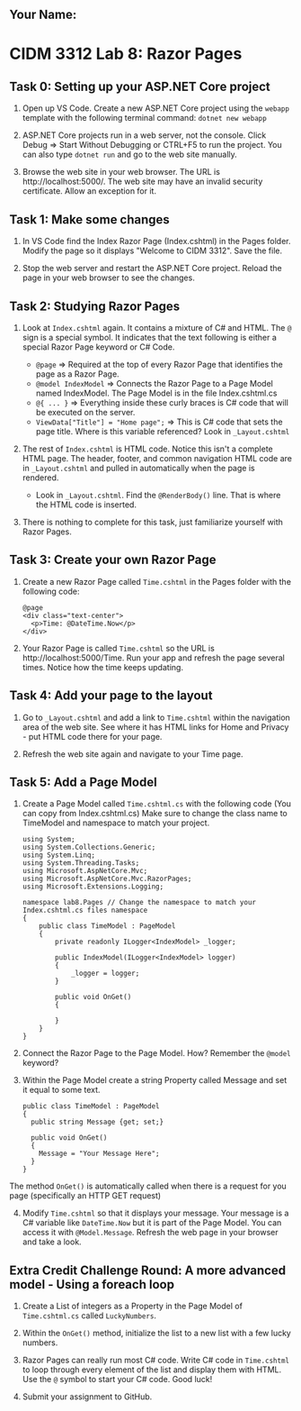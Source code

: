 ## Your Name:


# CIDM 3312 Lab 8: Razor Pages

## Task 0: Setting up your ASP.NET Core project
1. Open up VS Code. Create a new ASP.NET Core project using the `webapp` template with the following terminal command: `dotnet new webapp`
  
2. ASP.NET Core projects run in a web server, not the console. Click Debug => Start Without Debugging or CTRL+F5 to run the project. You can also type `dotnet run` and go to the web site manually.
  
3. Browse the web site in your web browser. The URL is http://localhost:5000/. The web site may have an invalid security certificate. Allow an exception for it.
  
## Task 1: Make some changes
1. In VS Code find the Index Razor Page (Index.cshtml) in the Pages folder. Modify the page so it displays "Welcome to CIDM 3312". Save the file.
  
2. Stop the web server and restart the ASP.NET Core project. Reload the page in your web browser to see the changes.

## Task 2: Studying Razor Pages
1. Look at `Index.cshtml` again. It contains a mixture of C# and HTML. The `@` sign is a special symbol. It indicates that the text following is either a special Razor Page keyword or C# Code.
    - `@page` => Required at the top of every Razor Page that identifies the page as a Razor Page.
    - `@model IndexModel` => Connects the Razor Page to a Page Model named IndexModel. The Page Model is in the file Index.cshtml.cs
    - `@{ ... }` => Everything inside these curly braces is C# code that will be executed on the server.
    - `ViewData["Title"] = "Home page";` => This is C# code that sets the page title. Where is this variable referenced? Look in `_Layout.cshtml`
   
2. The rest of `Index.cshtml` is HTML code. Notice this isn't a complete HTML page. The header, footer, and common navigation HTML code are in `_Layout.cshtml` and pulled in automatically when the page is rendered.
    - Look in `_Layout.cshtml`. Find the `@RenderBody()` line. That is where the HTML code is inserted.
  
3. There is nothing to complete for this task, just familiarize yourself with Razor Pages.

## Task 3: Create your own Razor Page
1. Create a new Razor Page called `Time.cshtml` in the Pages folder with the following code:
      ```
      @page
      <div class="text-center">
        <p>Time: @DateTime.Now</p>
      </div>
      ```
    
2. Your Razor Page is called `Time.cshtml` so the URL is http://localhost:5000/Time. Run your app and refresh the page several times. Notice how the time keeps updating. 

## Task 4: Add your page to the layout
1. Go to `_Layout.cshtml` and add a link to `Time.cshtml` within the navigation area of the web site. See where it has HTML links for Home and Privacy - put HTML code there for your page.

2. Refresh the web site again and navigate to your Time page.

## Task 5: Add a Page Model
1. Create a Page Model called `Time.cshtml.cs` with the following code (You can copy from Index.cshtml.cs) Make sure to change the class name to TimeModel and namespace to match your project.
    ```
    using System;
    using System.Collections.Generic;
    using System.Linq;
    using System.Threading.Tasks;
    using Microsoft.AspNetCore.Mvc;
    using Microsoft.AspNetCore.Mvc.RazorPages;
    using Microsoft.Extensions.Logging;

    namespace lab8.Pages // Change the namespace to match your Index.cshtml.cs files namespace
    {
        public class TimeModel : PageModel
        {
            private readonly ILogger<IndexModel> _logger;

            public IndexModel(ILogger<IndexModel> logger)
            {
                _logger = logger;
            }

            public void OnGet()
            {

            }
        }
    }
    ```

2. Connect the Razor Page to the Page Model. How? Remember the `@model` keyword?

3. Within the Page Model create a string Property called Message and set it equal to some text.
    ```
    public class TimeModel : PageModel
    {
      public string Message {get; set;}
      
      public void OnGet()
      {
        Message = "Your Message Here";
      }
    }
    ```
 The method `OnGet()` is automatically called when there is a request for you page (specifically an HTTP GET request)
 
 4. Modify `Time.cshtml` so that it displays your message. Your message is a C# variable like `DateTime.Now` but it is part of the Page Model. You can access it with `@Model.Message`. Refresh the web page in your browser and take a look.
 
 ## Extra Credit Challenge Round: A more advanced model - Using a foreach loop
 1. Create a List of integers as a Property in the Page Model of `Time.cshtml.cs` called `LuckyNumbers`.
 
 2. Within the `OnGet()` method, initialize the list to a new list with a few lucky numbers.
 
 3. Razor Pages can really run most C# code. Write C# code in `Time.cshtml` to loop through every element of the list and display them with HTML. Use the `@` symbol to start your C# code. Good luck!
 
 4. Submit your assignment to GitHub.
  
  
